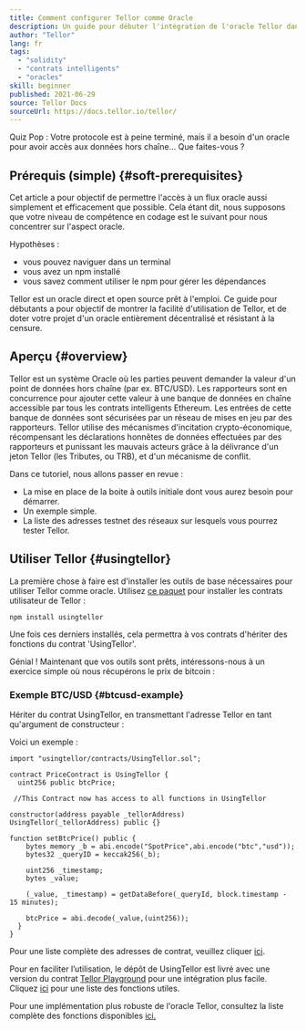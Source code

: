 ```yaml
---
title: Comment configurer Tellor comme Oracle
description: Un guide pour débuter l'intégration de l'oracle Tellor dans votre protocole
author: "Tellor"
lang: fr
tags:
  - "solidity"
  - "contrats intelligents"
  - "oracles"
skill: beginner
published: 2021-06-29
source: Tellor Docs
sourceUrl: https://docs.tellor.io/tellor/
---
```


Quiz Pop : Votre protocole est à peine terminé, mais il a besoin d'un oracle pour avoir accès aux données hors chaîne... Que faites-vous ?

## Prérequis (simple) \{#soft-prerequisites}

Cet article a pour objectif de permettre l'accès à un flux oracle aussi simplement et efficacement que possible. Cela étant dit, nous supposons que votre niveau de compétence en codage est le suivant pour nous concentrer sur l'aspect oracle.

Hypothèses :

- vous pouvez naviguer dans un terminal
- vous avez un npm installé
- vous savez comment utiliser le npm pour gérer les dépendances

Tellor est un oracle direct et open source prêt à l'emploi. Ce guide pour débutants a pour objectif de montrer la facilité d'utilisation de Tellor, et de doter votre projet d'un oracle entièrement décentralisé et résistant à la censure.

## Aperçu \{#overview}

Tellor est un système Oracle où les parties peuvent demander la valeur d'un point de données hors chaîne (par ex. BTC/USD). Les rapporteurs sont en concurrence pour ajouter cette valeur à une banque de données en chaîne accessible par tous les contrats intelligents Ethereum. Les entrées de cette banque de données sont sécurisées par un réseau de mises en jeu par des rapporteurs. Tellor utilise des mécanismes d'incitation crypto-économique, récompensant les déclarations honnêtes de données effectuées par des rapporteurs et punissant les mauvais acteurs grâce à la délivrance d'un jeton Tellor (les Tributes, ou TRB), et d'un mécanisme de conflit.

Dans ce tutoriel, nous allons passer en revue :

- La mise en place de la boite à outils initiale dont vous aurez besoin pour démarrer.
- Un exemple simple.
- La liste des adresses testnet des réseaux sur lesquels vous pourrez tester Tellor.

## Utiliser Tellor \{#usingtellor}

La première chose à faire est d'installer les outils de base nécessaires pour utiliser Tellor comme oracle. Utilisez [ce paquet](https://github.com/tellor-io/usingtellor) pour installer les contrats utilisateur de Tellor :

`npm install usingtellor`

Une fois ces derniers installés, cela permettra à vos contrats d'hériter des fonctions du contrat 'UsingTellor'.

Génial ! Maintenant que vos outils sont prêts, intéressons-nous à un exercice simple où nous récupérons le prix de bitcoin :

### Exemple BTC/USD \{#btcusd-example}

Hériter du contrat UsingTellor, en transmettant l'adresse Tellor en tant qu'argument de constructeur :

Voici un exemple :

```solidity
import "usingtellor/contracts/UsingTellor.sol";

contract PriceContract is UsingTellor {
  uint256 public btcPrice;

 //This Contract now has access to all functions in UsingTellor

constructor(address payable _tellorAddress) UsingTellor(_tellorAddress) public {}

function setBtcPrice() public {
    bytes memory _b = abi.encode("SpotPrice",abi.encode("btc","usd"));
    bytes32 _queryID = keccak256(_b);

    uint256 _timestamp;
    bytes _value;

    (_value, _timestamp) = getDataBefore(_queryId, block.timestamp - 15 minutes);

    btcPrice = abi.decode(_value,(uint256));
  }
}
```

Pour une liste complète des adresses de contrat, veuillez cliquer [ici](https://docs.tellor.io/tellor/the-basics/contracts-reference).

Pour en faciliter l’utilisation, le dépôt de UsingTellor est livré avec une version du contrat [Tellor Playground](https://github.com/tellor-io/TellorPlayground) pour une intégration plus facile. Cliquez [ici](https://github.com/tellor-io/sampleUsingTellor#tellor-playground) pour une liste des fonctions utiles.

Pour une implémentation plus robuste de l'oracle Tellor, consultez la liste complète des fonctions disponibles [ici.](https://github.com/tellor-io/usingtellor/blob/master/README.md)
